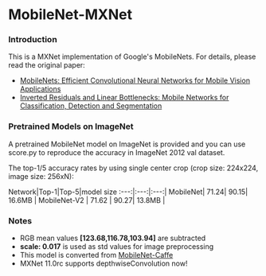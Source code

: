 # MobileNet-MXNet

### Introduction

This is a MXNet implementation of Google's MobileNets. For details, please read the original paper:
- [MobileNets: Efficient Convolutional Neural Networks for Mobile Vision Applications](https://arxiv.org/abs/1704.04861)
- [Inverted Residuals and Linear Bottlenecks: Mobile Networks for Classification, Detection and Segmentation](https://arxiv.org/abs/1801.04381)


### Pretrained Models on ImageNet

A pretrained MobileNet model on ImageNet is provided and you can use score.py to reproduce the accuracy in ImageNet 2012 val dataset.

The top-1/5 accuracy rates by using single center crop (crop size: 224x224, image size: 256xN):

Network|Top-1|Top-5|model size
:---:|:---:|:---:|
MobileNet| 71.24| 90.15| 16.6MB |
MobileNet-V2 | 71.62 | 90.27| 13.8MB |


### Notes

- RGB mean values **[123.68,116.78,103.94]** are subtracted
- **scale: 0.017** is used as std values for image preprocessing
- This model is converted from [MobileNet-Caffe](https://github.com/shicai/MobileNet-Caffe)
- MXNet 11.0rc supports depthwiseConvolution now!
